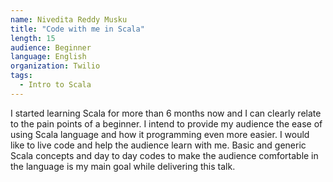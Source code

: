 ```yaml
---
name: Nivedita Reddy Musku
title: "Code with me in Scala"
length: 15
audience: Beginner
language: English
organization: Twilio
tags:
  - Intro to Scala
---
```

I started learning Scala for more than 6 months now and I can clearly relate to the pain points of a beginner. I intend to provide my audience the ease of using Scala language and how it programming even more easier. I would like to live code and help the audience learn with me. Basic and generic Scala concepts and day to day codes to make the audience comfortable in the language is my main goal while delivering this talk.
